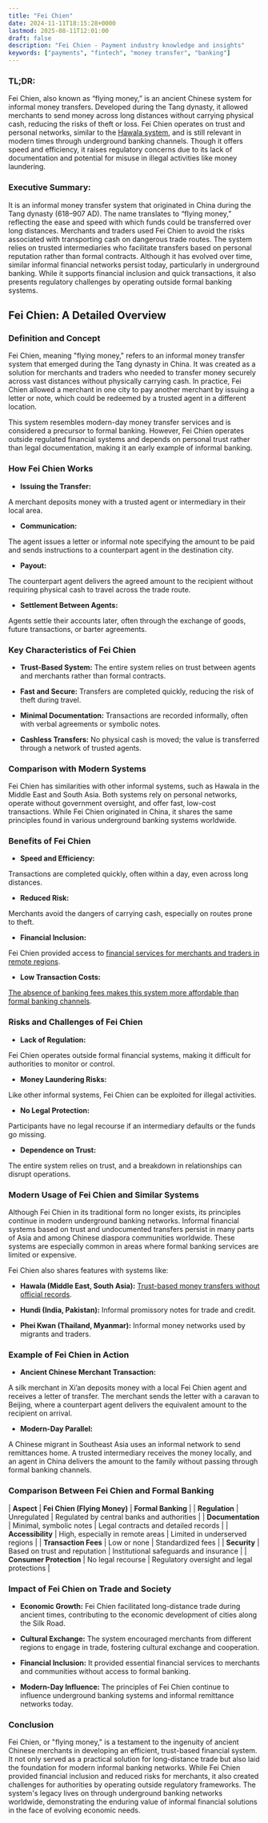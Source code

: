 ```yaml
---
title: "Fei Chien"
date: 2024-11-11T18:15:28+0000
lastmod: 2025-08-11T12:01:00
draft: false
description: "Fei Chien - Payment industry knowledge and insights"
keywords: ["payments", "fintech", "money transfer", "banking"]
---
```


### TL;DR:

Fei Chien, also known as “flying money,” is an ancient Chinese system for informal money transfers. Developed during the Tang dynasty, it allowed merchants to send money across long distances without carrying physical cash, reducing the risks of theft or loss. Fei Chien operates on trust and personal networks, similar to the [Hawala system](https://faisalkhan.com/learn/payments-wiki/hawala-transfer/), and is still relevant in modern times through underground banking channels. Though it offers speed and efficiency, it raises regulatory concerns due to its lack of documentation and potential for misuse in illegal activities like money laundering.

### Executive Summary:

It is an informal money transfer system that originated in China during the Tang dynasty (618–907 AD). The name translates to “flying money,” reflecting the ease and speed with which funds could be transferred over long distances. Merchants and traders used Fei Chien to avoid the risks associated with transporting cash on dangerous trade routes. The system relies on trusted intermediaries who facilitate transfers based on personal reputation rather than formal contracts. Although it has evolved over time, similar informal financial networks persist today, particularly in underground banking. While it supports financial inclusion and quick transactions, it also presents regulatory challenges by operating outside formal banking systems.

## Fei Chien: A Detailed Overview

### Definition and Concept

Fei Chien, meaning "flying money," refers to an informal money transfer system that emerged during the Tang dynasty in China. It was created as a solution for merchants and traders who needed to transfer money securely across vast distances without physically carrying cash. In practice, Fei Chien allowed a merchant in one city to pay another merchant by issuing a letter or note, which could be redeemed by a trusted agent in a different location.

This system resembles modern-day money transfer services and is considered a precursor to formal banking. However, Fei Chien operates outside regulated financial systems and depends on personal trust rather than legal documentation, making it an early example of informal banking.

### How Fei Chien Works

- **Issuing the Transfer:**

A merchant deposits money with a trusted agent or intermediary in their local area.

- **Communication:**

The agent issues a letter or informal note specifying the amount to be paid and sends instructions to a counterpart agent in the destination city.

- **Payout:**

The counterpart agent delivers the agreed amount to the recipient without requiring physical cash to travel across the trade route.

- **Settlement Between Agents:**

Agents settle their accounts later, often through the exchange of goods, future transactions, or barter agreements.

### Key Characteristics of Fei Chien

- **Trust-Based System:** The entire system relies on trust between agents and merchants rather than formal contracts.

- **Fast and Secure:** Transfers are completed quickly, reducing the risk of theft during travel.

- **Minimal Documentation:** Transactions are recorded informally, often with verbal agreements or symbolic notes.

- **Cashless Transfers:** No physical cash is moved; the value is transferred through a network of trusted agents.

### Comparison with Modern Systems

Fei Chien has similarities with other informal systems, such as Hawala in the Middle East and South Asia. Both systems rely on personal networks, operate without government oversight, and offer fast, low-cost transactions. While Fei Chien originated in China, it shares the same principles found in various underground banking systems worldwide.

### Benefits of Fei Chien

- **Speed and Efficiency:**

Transactions are completed quickly, often within a day, even across long distances.

- **Reduced Risk:**

Merchants avoid the dangers of carrying cash, especially on routes prone to theft.

- **Financial Inclusion:**

Fei Chien provided access to [financial services for merchants and traders in remote regions](https://faisalkhan.com/learn/payments-wiki/what-is-financial-inclusion/).

- **Low Transaction Costs:**

[The absence of banking fees makes this system more affordable than formal banking channels](https://faisalkhan.com/learn/payments-wiki/transaction-fee/).

### Risks and Challenges of Fei Chien

- **Lack of Regulation:**

Fei Chien operates outside formal financial systems, making it difficult for authorities to monitor or control.

- **Money Laundering Risks:**

Like other informal systems, Fei Chien can be exploited for illegal activities.

- **No Legal Protection:**

Participants have no legal recourse if an intermediary defaults or the funds go missing.

- **Dependence on Trust:**

The entire system relies on trust, and a breakdown in relationships can disrupt operations.

### Modern Usage of Fei Chien and Similar Systems

Although Fei Chien in its traditional form no longer exists, its principles continue in modern underground banking networks. Informal financial systems based on trust and undocumented transfers persist in many parts of Asia and among Chinese diaspora communities worldwide. These systems are especially common in areas where formal banking services are limited or expensive.

Fei Chien also shares features with systems like:

- **Hawala (Middle East, South Asia):** [Trust-based money transfers without official records](https://faisalkhanllc.xyz/resources/payments-wiki/h/hawala-transfer/).

- **Hundi (India, Pakistan):** Informal promissory notes for trade and credit.

- **Phei Kwan (Thailand, Myanmar):** Informal money networks used by migrants and traders.

### Example of Fei Chien in Action

- **Ancient Chinese Merchant Transaction:**

A silk merchant in Xi’an deposits money with a local Fei Chien agent and receives a letter of transfer. The merchant sends the letter with a caravan to Beijing, where a counterpart agent delivers the equivalent amount to the recipient on arrival.

- **Modern-Day Parallel:**

A Chinese migrant in Southeast Asia uses an informal network to send remittances home. A trusted intermediary receives the money locally, and an agent in China delivers the amount to the family without passing through formal banking channels.

### Comparison Between Fei Chien and Formal Banking

| ****Aspect**** | ****Fei Chien (Flying Money)**** | ****Formal Banking**** |
| **Regulation** | Unregulated | Regulated by central banks and authorities |
| **Documentation** | Minimal, symbolic notes | Legal contracts and detailed records |
| **Accessibility** | High, especially in remote areas | Limited in underserved regions |
| **Transaction Fees** | Low or none | Standardized fees |
| **Security** | Based on trust and reputation | Institutional safeguards and insurance |
| **Consumer Protection** | No legal recourse | Regulatory oversight and legal protections |

### Impact of Fei Chien on Trade and Society

- **Economic Growth:** Fei Chien facilitated long-distance trade during ancient times, contributing to the economic development of cities along the Silk Road.

- **Cultural Exchange:** The system encouraged merchants from different regions to engage in trade, fostering cultural exchange and cooperation.

- **Financial Inclusion:** It provided essential financial services to merchants and communities without access to formal banking.

- **Modern-Day Influence:** The principles of Fei Chien continue to influence underground banking systems and informal remittance networks today.

### Conclusion

Fei Chien, or "flying money," is a testament to the ingenuity of ancient Chinese merchants in developing an efficient, trust-based financial system. It not only served as a practical solution for long-distance trade but also laid the foundation for modern informal banking networks. While Fei Chien provided financial inclusion and reduced risks for merchants, it also created challenges for authorities by operating outside regulatory frameworks. The system's legacy lives on through underground banking networks worldwide, demonstrating the enduring value of informal financial solutions in the face of evolving economic needs.